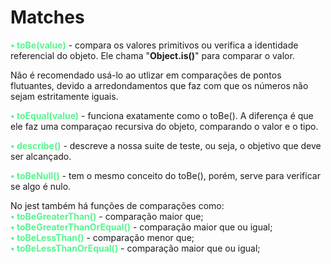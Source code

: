 
# Matches

<b style="color: #56F68E ">• toBe(value)</b> - compara os valores primitivos ou verifica a identidade referencial do objeto. Ele chama "__Object.is()__" para comparar o valor.

Não é recomendado usá-lo ao utlizar em comparações de pontos flutuantes, devido a arredondamentos que faz com que os números não sejam estritamente iguais.

<b style="color: #56F68E ">• toEqual(value)</b> - funciona exatamente como o toBe(). A diferença é que ele faz uma comparaçao recursiva do objeto, comparando o valor e o tipo.

<b style="color: #56F68E ">• describe()</b> - descreve a nossa suite de teste, ou seja, o objetivo que deve ser alcançado.

<b style="color: #56F68E ">• toBeNull()</b> - tem o mesmo conceito do toBe(), porém, serve para verificar se algo é nulo.


No jest também há funções de comparações como:<br>
  <b style="color: #56F68E ">• toBeGreaterThan()</b> - comparação maior que;<br>
  <b style="color: #56F68E ">• toBeGreaterThanOrEqual()</b> - comparação maior que ou igual;<br>
  <b style="color: #56F68E ">• toBeLessThan()</b> - comparação menor que;<br>
  <b style="color: #56F68E ">• toBeLessThanOrEqual()</b> - comparação maior que ou igual;
